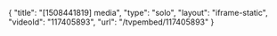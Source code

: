 {
    "title": "[1508441819] media",
    "type": "solo",
    "layout": "iframe-static",
    "videoId": "117405893",
    "url": "\/tvpembed\/117405893"
}